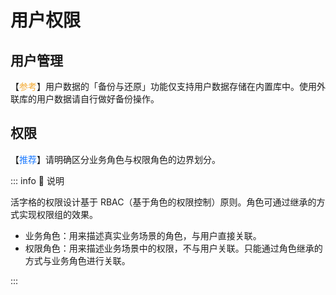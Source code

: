 # 用户权限

## 用户管理

【<font color="#F3AA34">参考</font>】用户数据的「备份与还原」功能仅支持用户数据存储在内置库中。使用外联库的用户数据请自行做好备份操作。

## 权限

【<font color="#1677FF">推荐</font>】请明确区分业务角色与权限角色的边界划分。

::: info 📘 说明

活字格的权限设计基于 RBAC（基于角色的权限控制）原则。角色可通过继承的方式实现权限组的效果。

- 业务角色：用来描述真实业务场景的角色，与用户直接关联。
- 权限角色：用来描述业务场景中的权限，不与用户关联。只能通过角色继承的方式与业务角色进行关联。

:::

## 